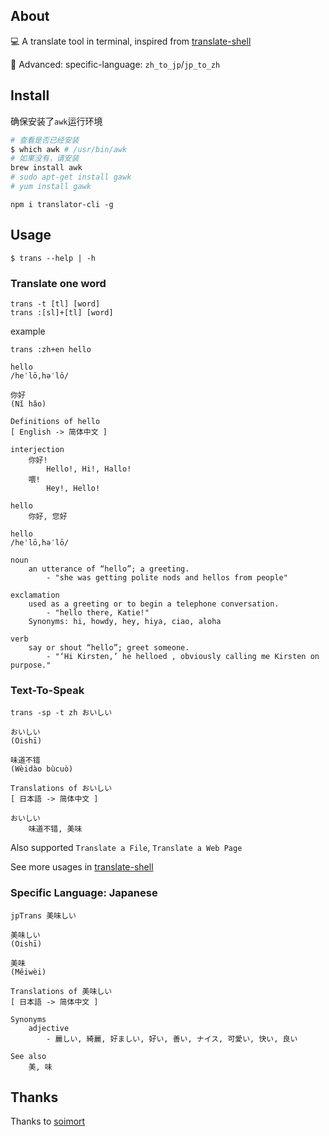 
## About

💻 A translate tool in terminal, inspired from [translate-shell](https://github.com/soimort/translate-shell)

🤩 Advanced: specific-language: `zh_to_jp`/`jp_to_zh`


## Install

确保安装了`awk`运行环境
```sh
# 查看是否已经安装
$ which awk # /usr/bin/awk
# 如果没有，请安装
brew install awk
# sudo apt-get install gawk
# yum install gawk
```

```
npm i translator-cli -g
```

## Usage

```
$ trans --help | -h
```

### Translate one word

```
trans -t [tl] [word]
trans :[sl]+[tl] [word]
```

example

```
trans :zh+en hello
```
```
hello
/heˈlō,həˈlō/

你好
(Nǐ hǎo)

Definitions of hello
[ English -> 简体中文 ]

interjection
    你好!
        Hello!, Hi!, Hallo!
    喂!
        Hey!, Hello!

hello
    你好, 您好

hello
/heˈlō,həˈlō/

noun
    an utterance of “hello”; a greeting.
        - "she was getting polite nods and hellos from people"

exclamation
    used as a greeting or to begin a telephone conversation.
        - "hello there, Katie!"
    Synonyms: hi, howdy, hey, hiya, ciao, aloha

verb
    say or shout “hello”; greet someone.
        - "‘Hi Kirsten,’ he helloed , obviously calling me Kirsten on purpose."
```

### Text-To-Speak

```
trans -sp -t zh おいしい
```

```
おいしい
(Oishī)

味道不错
(Wèidào bùcuò)

Translations of おいしい
[ 日本語 -> 简体中文 ]

おいしい
    味道不错, 美味
```

Also supported `Translate a File`, `Translate a Web Page`

See more usages in [translate-shell](https://github.com/soimort/translate-shell)

### Specific Language: Japanese

```
jpTrans 美味しい
```

```
美味しい
(Oishī)

美味
(Měiwèi)

Translations of 美味しい
[ 日本語 -> 简体中文 ]

Synonyms
    adjective
        - 麗しい, 綺麗, 好ましい, 好い, 善い, ナイス, 可愛い, 快い, 良い

See also
    美, 味
```

## Thanks

  Thanks to [soimort](https://github.com/soimort)
